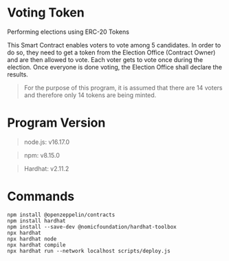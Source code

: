 # Voting Token
Performing elections using ERC-20 Tokens 

This Smart Contract enables voters to vote among 5 candidates. In order to do so, they need to get a token from the Election Office (Contract Owner) and are then allowed to vote. Each voter gets to vote once during the election. Once everyone is done voting, the Election Office shall declare the results.

> For the purpose of this program, it is assumed that there are 14 voters and therefore only 14 tokens are being minted.

# Program Version
> node.js: v16.17.0

> npm: v8.15.0

> Hardhat: v2.11.2

# Commands
```
npm install @openzeppelin/contracts
npm install hardhat
npm install --save-dev @nomicfoundation/hardhat-toolbox
npx hardhat
npx hardhat node
npx hardhat compile
npx hardhat run --network localhost scripts/deploy.js
```
